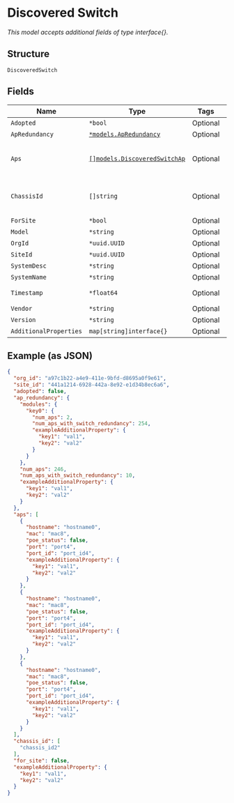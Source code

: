 
# Discovered Switch

*This model accepts additional fields of type interface{}.*

## Structure

`DiscoveredSwitch`

## Fields

| Name | Type | Tags | Description |
|  --- | --- | --- | --- |
| `Adopted` | `*bool` | Optional | - |
| `ApRedundancy` | [`*models.ApRedundancy`](../../doc/models/ap-redundancy.md) | Optional | - |
| `Aps` | [`[]models.DiscoveredSwitchAp`](../../doc/models/discovered-switch-ap.md) | Optional | **Constraints**: *Unique Items Required* |
| `ChassisId` | `[]string` | Optional | **Constraints**: *Unique Items Required* |
| `ForSite` | `*bool` | Optional | - |
| `Model` | `*string` | Optional | - |
| `OrgId` | `*uuid.UUID` | Optional | - |
| `SiteId` | `*uuid.UUID` | Optional | - |
| `SystemDesc` | `*string` | Optional | - |
| `SystemName` | `*string` | Optional | - |
| `Timestamp` | `*float64` | Optional | Epoch (seconds) |
| `Vendor` | `*string` | Optional | - |
| `Version` | `*string` | Optional | - |
| `AdditionalProperties` | `map[string]interface{}` | Optional | - |

## Example (as JSON)

```json
{
  "org_id": "a97c1b22-a4e9-411e-9bfd-d8695a0f9e61",
  "site_id": "441a1214-6928-442a-8e92-e1d34b8ec6a6",
  "adopted": false,
  "ap_redundancy": {
    "modules": {
      "key0": {
        "num_aps": 2,
        "num_aps_with_switch_redundancy": 254,
        "exampleAdditionalProperty": {
          "key1": "val1",
          "key2": "val2"
        }
      }
    },
    "num_aps": 246,
    "num_aps_with_switch_redundancy": 10,
    "exampleAdditionalProperty": {
      "key1": "val1",
      "key2": "val2"
    }
  },
  "aps": [
    {
      "hostname": "hostname0",
      "mac": "mac8",
      "poe_status": false,
      "port": "port4",
      "port_id": "port_id4",
      "exampleAdditionalProperty": {
        "key1": "val1",
        "key2": "val2"
      }
    },
    {
      "hostname": "hostname0",
      "mac": "mac8",
      "poe_status": false,
      "port": "port4",
      "port_id": "port_id4",
      "exampleAdditionalProperty": {
        "key1": "val1",
        "key2": "val2"
      }
    },
    {
      "hostname": "hostname0",
      "mac": "mac8",
      "poe_status": false,
      "port": "port4",
      "port_id": "port_id4",
      "exampleAdditionalProperty": {
        "key1": "val1",
        "key2": "val2"
      }
    }
  ],
  "chassis_id": [
    "chassis_id2"
  ],
  "for_site": false,
  "exampleAdditionalProperty": {
    "key1": "val1",
    "key2": "val2"
  }
}
```

